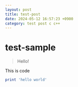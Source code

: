 ```yaml
---
layout: post
title: test-post
date: 2024-05-12 16:57:23 +0900
category: test post c c++
---
```

# test-sample
> Hello!

This is code
```ruby
print 'hello world'
```